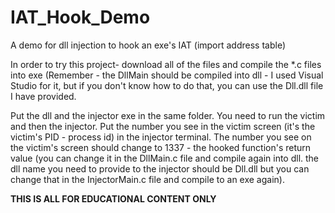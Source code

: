 # IAT_Hook_Demo
A demo for dll injection to hook an exe's IAT (import address table) 

In order to try this project- download all of the files and compile the *.c files into exe (Remember - the DllMain should be compiled into dll - I used Visual Studio for it, 
but if you don't know how to do that, you can use the Dll.dll file I have provided.

Put the dll and the injector exe in the same folder. 
You need to run the victim and then the injector. Put the number you see in the victim screen (it's the victim's PID - process id) in the injector terminal. 
The number you see on the victim's screen should change to 1337 - the hooked function's  return value (you can change it in the DllMain.c file and compile again into dll.
the dll name you need to provide to the injector should be Dll.dll but you can change that in the InjectorMain.c file and compile to an exe again). 

**THIS IS ALL FOR EDUCATIONAL CONTENT ONLY**
